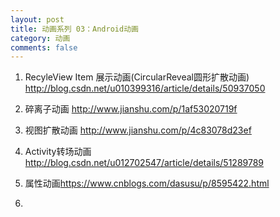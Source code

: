 ```yaml
---
layout: post
title: 动画系列 03：Android动画
category: 动画
comments: false
---
```

    
1.  RecyleView Item 展示动画(CircularReveal圆形扩散动画)
<http://blog.csdn.net/u010399316/article/details/50937050>

2. 碎离子动画
<http://www.jianshu.com/p/1af53020719f>

3. 视图扩散动画
<http://www.jianshu.com/p/4c83078d23ef>

4. Activity转场动画
<http://blog.csdn.net/u012702547/article/details/51289789>

5. 属性动画<https://www.cnblogs.com/dasusu/p/8595422.html>

6. 

	
	
	
	
	
	
	
	
	
	
	